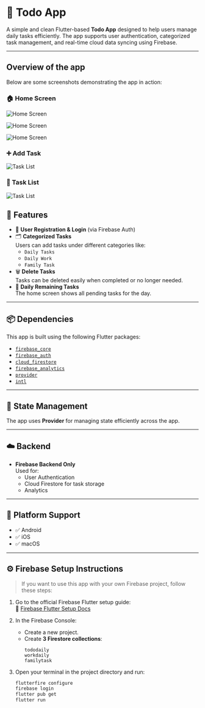 # 📝 Todo App

A simple and clean Flutter-based **Todo App** designed to help users manage daily tasks efficiently. The app supports user authentication, categorized task management, and real-time cloud data syncing using Firebase.

---
## Overview of the app

Below are some screenshots demonstrating the app in action:

### 🏠 Home Screen
![Home Screen](lib/assets/screenshots/1.png)

![Home Screen](lib/assets/screenshots/2.png)

![Home Screen](lib/assets/screenshots/3.png)

### ➕ Add Task
![Task List](lib/assets/screenshots/4.png)

### 📝 Task List
![Task List](lib/assets/screenshots/5.png)

## 🚀 Features

- 🔐 **User Registration & Login** (via Firebase Auth)
- 🗂️ **Categorized Tasks**  
  Users can add tasks under different categories like:
  - `Daily Tasks`
  - `Daily Work`
  - `Family Task`
- 🗑️ **Delete Tasks**  
  Tasks can be deleted easily when completed or no longer needed.
- 📅 **Daily Remaining Tasks**  
  The home screen shows all pending tasks for the day.

---

## 📦 Dependencies

This app is built using the following Flutter packages:

- [`firebase_core`](https://pub.dev/packages/firebase_core)
- [`firebase_auth`](https://pub.dev/packages/firebase_auth)
- [`cloud_firestore`](https://pub.dev/packages/cloud_firestore)
- [`firebase_analytics`](https://pub.dev/packages/firebase_analytics)
- [`provider`](https://pub.dev/packages/provider)
- [`intl`](https://pub.dev/packages/intl)

---

## 🧠 State Management

The app uses **Provider** for managing state efficiently across the app.

---

## ☁️ Backend

- **Firebase Backend Only**  
  Used for:
  - User Authentication
  - Cloud Firestore for task storage
  - Analytics

---

## 🎯 Platform Support

- ✅ Android  
- ✅ iOS  
- ✅ macOS  

---

## ⚙️ Firebase Setup Instructions

> If you want to use this app with your own Firebase project, follow these steps:

1. Go to the official Firebase Flutter setup guide:  
   📄 [Firebase Flutter Setup Docs](https://firebase.google.com/docs/flutter/setup?platform=ios)

2. In the Firebase Console:
   - Create a new project.
   - Create **3 Firestore collections**:
     ```
     tododaily
     workdaily
     familytask
     ```

3. Open your terminal in the project directory and run:
   ```bash
   flutterfire configure
   firebase login
   flutter pub get
   flutter run
